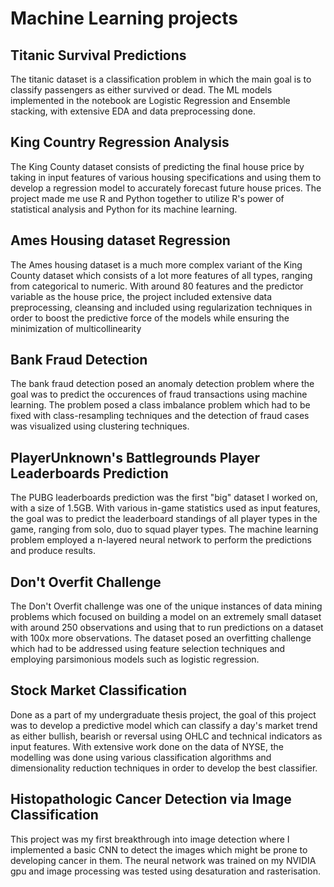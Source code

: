 # Machine Learning projects


## Titanic Survival Predictions 
The titanic dataset is a classification problem in which the main goal is to classify passengers as either survived or dead. The ML models implemented in the notebook are Logistic Regression and Ensemble stacking, with extensive EDA and data preprocessing done.

## King Country Regression Analysis 
The King County dataset consists of predicting the final house price by taking in input features of various housing specifications and using them to develop a regression model to accurately forecast future house prices. The project made me use R and Python together to utilize R's power of statistical analysis and Python for its machine learning. 

## Ames Housing dataset Regression 
The Ames housing dataset is a much more complex variant of the King County dataset which consists of a lot more features of all types, ranging from categorical to numeric. With around 80 features and the predictor variable as the house price, the project included extensive data preprocessing, cleansing and included using regularization techniques in order to boost the predictive force of the models while ensuring the minimization of multicollinearity

## Bank Fraud Detection 
The bank fraud detection posed an anomaly detection problem where the goal was to predict the occurences of fraud transactions using machine learning. The problem posed a class imbalance problem which had to be fixed with class-resampling techniques and the detection of fraud cases was visualized using clustering techniques.

## PlayerUnknown's Battlegrounds Player Leaderboards Prediction 
The PUBG leaderboards prediction was the first "big" dataset I worked on, with a size of 1.5GB. With various in-game statistics used as input features, the goal was to predict the leaderboard standings of all player types in the game, ranging from solo, duo to squad player types. The machine learning problem employed a n-layered neural network to perform the predictions and produce results. 

## Don't Overfit Challenge 
The Don't Overfit challenge was one of the unique instances of data mining problems which focused on building a model on an extremely small dataset with around 250 observations and using that to run predictions on a dataset with 100x more observations. The dataset posed an overfitting challenge which had to be addressed using feature selection techniques and employing parsimonious models such as logistic regression. 

## Stock Market Classification 
Done as a part of my undergraduate thesis project, the goal of this project was to develop a predictive model which can classify a day's market trend as either bullish, bearish or reversal using OHLC and technical indicators as input features. With extensive work done on the data of NYSE, the modelling was done using various classification algorithms and dimensionality reduction techniques in order to develop the best classifier.

## Histopathologic Cancer Detection via Image Classification 
This project was my first breakthrough into image detection where I implemented a basic CNN to detect the images which might be prone to developing cancer in them. The neural network was trained on my NVIDIA gpu and image processing was tested using desaturation and rasterisation. 




